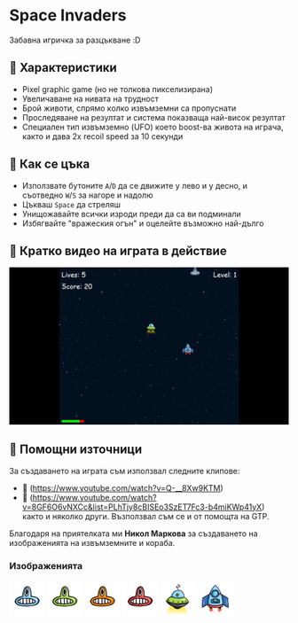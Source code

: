 # Space Invaders

Забавна игричка за разцъкване :D

## 🚀 Характеристики
- Pixel graphic game (но не толкова пикселизирана)
- Увеличаване на нивата на трудност
- Брой животи, спрямо колко извъмземни са пропуснати
- Проследяване на резултат и система показваща най-висок резултат
- Специален тип извъмземно (UFO) което boost-ва живота на играча, както и дава 2х recoil speed за 10 секунди

## 📜 Как се цъка
- Използвате бутоните `A`/`D` да се движите у лево и у десно, и съотведно `W`/`S` за нагоре и надолю
- Цъкваш `Space` да стреляш
- Унищожавайте всички изроди преди да са ви подминали
- Избягвайте "вражеския огън" и оцелейте възможно най-дълго

## 🎥 Кратко видео на играта в действие
![Gameplay](gif/gameplay.gif)


## 🎥 Помощни източници
За създаването на играта съм използвал следните клипове:
- 🔗 (https://www.youtube.com/watch?v=Q-__8Xw9KTM)
- 🔗 (https://www.youtube.com/watch?v=8GF6O6vNXCc&list=PLhTjy8cBISEo3SzET7Fc3-b4miKWp41yX)  
както и няколко други. Възползвал съм се и от помощта на GTP.

Благодаря на приятелката ми **Никол Маркова** за създаването на изображенията на извъмземните и кораба.
### Изображенията
![izrod](assets/izrod_blue.png)
![izrod](assets/izrod_green.png)
![izrod](assets/izrod_orange.png)
![izrod](assets/izrod_red.png)
![ufo](assets/ufo.png)
![spaceship](assets/spaceship.png)


